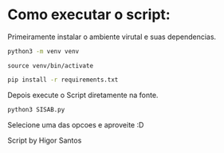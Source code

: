 # Como executar o script:

Primeiramente instalar o ambiente virutal e suas dependencias.
``` sh
python3 -m venv venv
```
```
source venv/bin/activate 
```

``` sh
pip install -r requirements.txt 

```

Depois execute o Script diretamente na fonte.

``` sh
python3 SISAB.py 

```

Selecione uma das opcoes e aproveite :D

Script by Higor Santos

